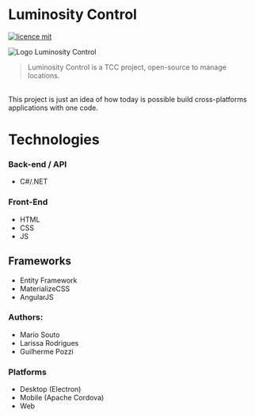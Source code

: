 # Luminosity Control

[![licence mit](https://img.shields.io/badge/licence-MIT-blue.svg)](https://github.com/afonsopacifer/open-source-boilerplate/blob/master/LICENSE.md)


![Logo Luminosity Control](https://raw.githubusercontent.com/soutomario/luminosity-control/master/img/logo.png)

> Luminosity Control is a TCC project, open-source to manage locations.
<br>
This project is just an idea of how today is possible build cross-platforms applications with one code. 

# Technologies

### Back-end / API
* C#/.NET

### Front-End
* HTML
* CSS
* JS

## Frameworks
* Entity Framework
* MaterializeCSS
* AngularJS

### Authors:
* Mario Souto
* Larissa Rodrigues
* Guilherme Pozzi
 
### Platforms
* Desktop (Electron)
* Mobile (Apache Cordova)
* Web
